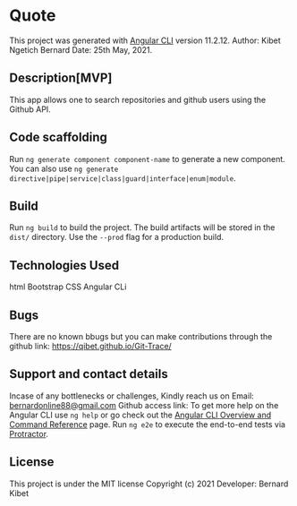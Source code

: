 # Quote

This project was generated with [Angular CLI](https://github.com/angular/angular-cli) version 11.2.12.
Author: Kibet Ngetich Bernard
Date: 25th May, 2021.

## Description[MVP]
This app allows one to search repositories and github users using the Github API. 
## Code scaffolding

Run `ng generate component component-name` to generate a new component. You can also use `ng generate directive|pipe|service|class|guard|interface|enum|module`.

## Build

Run `ng build` to build the project. The build artifacts will be stored in the `dist/` directory. Use the `--prod` flag for a production build.

## Technologies Used
html 
Bootstrap
CSS
Angular CLi
## Bugs
There are no known bbugs but you can make contributions through the github link: https://qibet.github.io/Git-Trace/
## Support and contact details
Incase of any bottlenecks or challenges, Kindly reach us on Email: bernardonline88@gmail.com 
Github access link:
To get more help on the Angular CLI use `ng help` or go check out the [Angular CLI Overview and Command Reference](https://angular.io/cli) page.
Run `ng e2e` to execute the end-to-end tests via [Protractor](http://www.protractortest.org/).

## License
 This project is under the MIT license Copyright (c) 2021 Developer: Bernard Kibet


